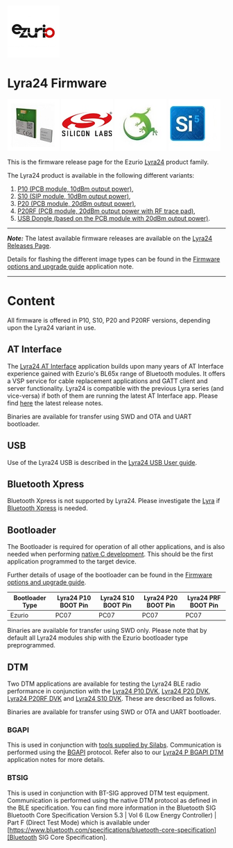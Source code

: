 [![Ezurio](/images/ezurio_logo.jpg)](https://www.ezurio.com/)

# Lyra24 Firmware

[![Lyra24-P](/images/lyra_p_and_lyra_s_render.jpg)](https://www.ezurio.com/wireless-modules/bluetooth-modules/bluetooth-5-modules/lyra-24-series-bluetooth-5-modules)
[![Silabs](/images/silabs_logo.jpg)](https://www.silabs.com)
[![Gecko SDK](/images/gecko_sdk_logo.jpg)](https://www.silabs.com/developers/gecko-software-development-kit)
[![Simplicity Studio](/images/simplicity_studio_logo.jpg)](https://www.silabs.com/developers/simplicity-studio)

This is the firmware release page for the Ezurio [Lyra24][Lyra24 series product brief] product family.

The Lyra24 product is available in the following different variants:
1. [P10 (PCB module, 10dBm output power)][Lyra24 P series datasheet],
2. [S10 (SIP module, 10dBm output power)][Lyra24 S series datasheet],
3. [P20 (PCB module, 20dBm output power)][Lyra24 P series datasheet],
4. [P20RF (PCB module, 20dBm output power with RF trace pad)][Lyra24 P series datasheet],
5. [USB Dongle (based on the PCB module with 20dBm output power)][Lyra24 P series datasheet].

---
**_Note:_** The latest available firmware releases are available on the [Lyra24 Releases Page].

Details for flashing the different image types can be found in the [Firmware options and upgrade guide] application note.

---

# Content

All firmware is offered in P10, S10, P20 and P20RF versions, depending upon the Lyra24 variant in use.

## AT Interface

The [Lyra24 AT Interface][Lyra24 AT Interface guide] application builds upon many years of AT Interface experience gained with Ezurio's BL65x range of Bluetooth modules. It offers a VSP service for cable replacement applications and GATT client and server functionality. Lyra24 is compatible with the previous Lyra series (and vice-versa) if both of them are running the latest AT Interface app. Please find [here][Lyra24 AT Interface release notes] the latest release notes.

Binaries are available for transfer using SWD and OTA and UART bootloader.

## USB

Use of the Lyra24 USB is described in the [Lyra24 USB User guide][Lyra24 USB User guide].

## Bluetooth Xpress

Bluetooth Xpress is not supported by Lyra24.
Please investigate the [Lyra][Lyra Product Landing Page] if [Bluetooth Xpress][Bluetooth Xpress] is needed.


## Bootloader

The Bootloader is required for operation of all other applications, and is also needed when performing [native C development][Native C development guide]. This should be the first application programmed to the target device.

Further details of usage of the bootloader can be found in the [Firmware options and upgrade guide][Firmware options and upgrade guide].


|   Bootloader Type  | Lyra24 P10 BOOT Pin | Lyra24 S10 BOOT Pin | Lyra24 P20 BOOT Pin | Lyra24 PRF BOOT Pin |
|--------------------|---------------------|---------------------|---------------------|---------------------|
| Ezurio |        PC07         |        PC07         |        PC07         |        PC07         |

Binaries are available for transfer using SWD only. Please note that by default all Lyra24 modules ship with the Ezurio bootloader type preprogrammed.

## DTM

Two DTM applications are available for testing the Lyra24 BLE radio performance in conjunction with the [Lyra24 P10 DVK][Lyra24 series DVK user guide], [Lyra24 P20 DVK][Lyra24 series DVK user guide], [Lyra24 P20RF DVK][Lyra24 series DVK user guide] and [Lyra24 S10 DVK][Lyra24 series DVK user guide]. These are described as follows.

Binaries are available for transfer using SWD or OTA and UART bootloader.

### BGAPI

This is used in conjunction with [tools supplied by Silabs][Silabs BGAPI DTM documentation]. Communication is performed using the [BGAPI][Silabs BGAPI description] protocol. Refer also to our [Lyra24 P BGAPI DTM][Lyra24 P BGAPI DTM Application Note] application notes for more details.

### BTSIG

This is used in conjunction with BT-SIG approved DTM test equipment. Communication is performed using the native DTM protocol as defined in the BLE specification. You can find more information in the Bluetooth SIG Bluetooth Core Specification Version 5.3 | Vol 6 (Low Energy Controller) | Part F (Direct Test Mode) which is available under [https://www.bluetooth.com/specifications/bluetooth-core-specification][Bluetooth SIG Core Specification].

[Lyra24 series product brief]: <https://www.ezurio.com/documentation/product-brief-lyra24-series>
[Lyra24 P series datasheet]: <https://www.ezurio.com/documentation/datasheet-lyra-24p>
[Lyra24 S series datasheet]: <https://www.ezurio.com/documentation/datasheet-lyra-24s>
[Lyra24 AT Interface guide]: <https://www.ezurio.com/documentation/user-guide-at-interface-application-lyra-22-24-series>
[Lyra24 USB User guide]: <https://www.ezurio.com/documentation/user-guide-lyra-24-usb>
[Lyra24 AT Interface release notes]: <https://www.ezurio.com/documentation/release-notes-lyra-24-p-s-v7-2-x>
[Lyra24 series DVK user guide]: <https://www.ezurio.com/documentation/user-guide-lyra-24p-development-kit>
[Lyra24 P BGAPI DTM Application Note]: <https://www.ezurio.com/documentation/application-note-lyra24p-bgapi-direct-test-mode>
[Lyra24 Releases Page]: <https://github.com/Ezurio/Lyra_24_Firmware/releases/tag/GA2.0>
[Silabs BGAPI DTM documentation]: <https://www.silabs.com/documents/public/application-notes/an1267-bt-rf-phy-evaluation-using-dtm-sdk-v3x.pdf>
[Silabs BGAPI description]: <https://docs.silabs.com/bluetooth/3.1/bgapi>
[Firmware options and upgrade guide]: <https://www.ezurio.com/documentation/user-guide-firmware-options-and-upgrading-lyra-series>
[Native C development guide]: <https://www.ezurio.com/documentation/user-guide-lyra-series-c-code-development>
[Bluetooth SIG Core Specification]: <https://www.bluetooth.com/specifications/bluetooth-core-specification>
[Lyra Product Landing Page]: <https://www.ezurio.com/wireless-modules/bluetooth-modules/bluetooth-5-modules/lyra-series-bluetooth-53-modules>
[Bluetooth Xpress]: <https://docs.silabs.com/gecko-os/1/bgx/latest/getting-started>
